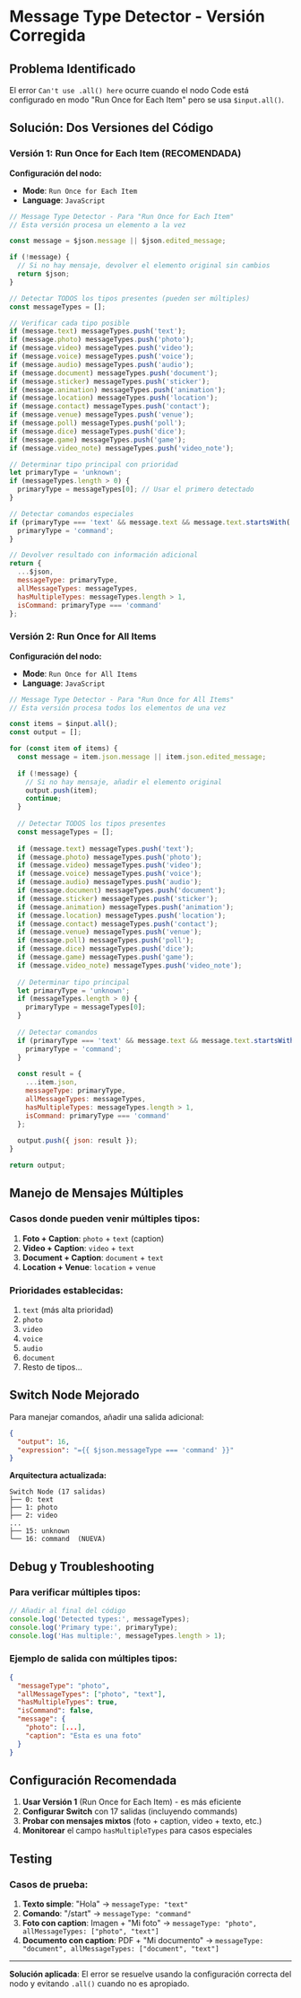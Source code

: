 # Message Type Detector - Versión Corregida

## Problema Identificado
El error `Can't use .all() here` ocurre cuando el nodo Code está configurado en modo "Run Once for Each Item" pero se usa `$input.all()`. 

## Solución: Dos Versiones del Código

### Versión 1: Run Once for Each Item (RECOMENDADA)

**Configuración del nodo:**
- **Mode**: `Run Once for Each Item`
- **Language**: `JavaScript`

```javascript
// Message Type Detector - Para "Run Once for Each Item"
// Esta versión procesa un elemento a la vez

const message = $json.message || $json.edited_message;

if (!message) {
  // Si no hay mensaje, devolver el elemento original sin cambios
  return $json;
}

// Detectar TODOS los tipos presentes (pueden ser múltiples)
const messageTypes = [];

// Verificar cada tipo posible
if (message.text) messageTypes.push('text');
if (message.photo) messageTypes.push('photo');
if (message.video) messageTypes.push('video');
if (message.voice) messageTypes.push('voice');
if (message.audio) messageTypes.push('audio');
if (message.document) messageTypes.push('document');
if (message.sticker) messageTypes.push('sticker');
if (message.animation) messageTypes.push('animation');
if (message.location) messageTypes.push('location');
if (message.contact) messageTypes.push('contact');
if (message.venue) messageTypes.push('venue');
if (message.poll) messageTypes.push('poll');
if (message.dice) messageTypes.push('dice');
if (message.game) messageTypes.push('game');
if (message.video_note) messageTypes.push('video_note');

// Determinar tipo principal con prioridad
let primaryType = 'unknown';
if (messageTypes.length > 0) {
  primaryType = messageTypes[0]; // Usar el primero detectado
}

// Detectar comandos especiales
if (primaryType === 'text' && message.text && message.text.startsWith('/')) {
  primaryType = 'command';
}

// Devolver resultado con información adicional
return {
  ...$json,
  messageType: primaryType,
  allMessageTypes: messageTypes,
  hasMultipleTypes: messageTypes.length > 1,
  isCommand: primaryType === 'command'
};
```

### Versión 2: Run Once for All Items

**Configuración del nodo:**
- **Mode**: `Run Once for All Items`
- **Language**: `JavaScript`

```javascript
// Message Type Detector - Para "Run Once for All Items"
// Esta versión procesa todos los elementos de una vez

const items = $input.all();
const output = [];

for (const item of items) {
  const message = item.json.message || item.json.edited_message;
  
  if (!message) {
    // Si no hay mensaje, añadir el elemento original
    output.push(item);
    continue;
  }
  
  // Detectar TODOS los tipos presentes
  const messageTypes = [];
  
  if (message.text) messageTypes.push('text');
  if (message.photo) messageTypes.push('photo');
  if (message.video) messageTypes.push('video');
  if (message.voice) messageTypes.push('voice');
  if (message.audio) messageTypes.push('audio');
  if (message.document) messageTypes.push('document');
  if (message.sticker) messageTypes.push('sticker');
  if (message.animation) messageTypes.push('animation');
  if (message.location) messageTypes.push('location');
  if (message.contact) messageTypes.push('contact');
  if (message.venue) messageTypes.push('venue');
  if (message.poll) messageTypes.push('poll');
  if (message.dice) messageTypes.push('dice');
  if (message.game) messageTypes.push('game');
  if (message.video_note) messageTypes.push('video_note');
  
  // Determinar tipo principal
  let primaryType = 'unknown';
  if (messageTypes.length > 0) {
    primaryType = messageTypes[0];
  }
  
  // Detectar comandos
  if (primaryType === 'text' && message.text && message.text.startsWith('/')) {
    primaryType = 'command';
  }
  
  const result = {
    ...item.json,
    messageType: primaryType,
    allMessageTypes: messageTypes,
    hasMultipleTypes: messageTypes.length > 1,
    isCommand: primaryType === 'command'
  };
  
  output.push({ json: result });
}

return output;
```

## Manejo de Mensajes Múltiples

### Casos donde pueden venir múltiples tipos:
1. **Foto + Caption**: `photo` + `text` (caption)
2. **Video + Caption**: `video` + `text`
3. **Document + Caption**: `document` + `text`
4. **Location + Venue**: `location` + `venue`

### Prioridades establecidas:
1. `text` (más alta prioridad)
2. `photo`
3. `video`
4. `voice`
5. `audio`
6. `document`
7. Resto de tipos...

## Switch Node Mejorado

Para manejar comandos, añadir una salida adicional:

```json
{
  "output": 16,
  "expression": "={{ $json.messageType === 'command' }}"
}
```

**Arquitectura actualizada:**
```
Switch Node (17 salidas)
├── 0: text
├── 1: photo
├── 2: video
...
├── 15: unknown
└── 16: command  (NUEVA)
```

## Debug y Troubleshooting

### Para verificar múltiples tipos:
```javascript
// Añadir al final del código
console.log('Detected types:', messageTypes);
console.log('Primary type:', primaryType);
console.log('Has multiple:', messageTypes.length > 1);
```

### Ejemplo de salida con múltiples tipos:
```json
{
  "messageType": "photo",
  "allMessageTypes": ["photo", "text"],
  "hasMultipleTypes": true,
  "isCommand": false,
  "message": {
    "photo": [...],
    "caption": "Esta es una foto"
  }
}
```

## Configuración Recomendada

1. **Usar Versión 1** (Run Once for Each Item) - es más eficiente
2. **Configurar Switch** con 17 salidas (incluyendo commands)
3. **Probar con mensajes mixtos** (foto + caption, video + texto, etc.)
4. **Monitorear** el campo `hasMultipleTypes` para casos especiales

## Testing

### Casos de prueba:
1. **Texto simple**: "Hola" → `messageType: "text"`
2. **Comando**: "/start" → `messageType: "command"`
3. **Foto con caption**: Imagen + "Mi foto" → `messageType: "photo", allMessageTypes: ["photo", "text"]`
4. **Documento con caption**: PDF + "Mi documento" → `messageType: "document", allMessageTypes: ["document", "text"]`

---

**Solución aplicada**: El error se resuelve usando la configuración correcta del nodo y evitando `.all()` cuando no es apropiado.

